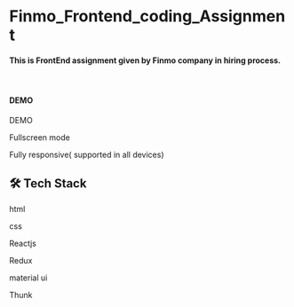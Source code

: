 <html>
<body>
  <h1>Finmo_Frontend_coding_Assignment  </h1>  
  <h4> This is FrontEnd assignment given by Finmo company 
    in hiring process.</h4>
<br>


<h4>DEMO</h4>
<a style="text-decoration: none;" href="">DEMO</a>

<p>Fullscreen mode</p>
<p> Fully responsive( supported in all devices)</p>

<h2>🛠 Tech Stack</h2>
<p>html</p>
<p>css</p>
<p>Reactjs</p>
<p>Redux</p>
<p>material ui</p>
<p>Thunk</p>




    
</body>
</html>

